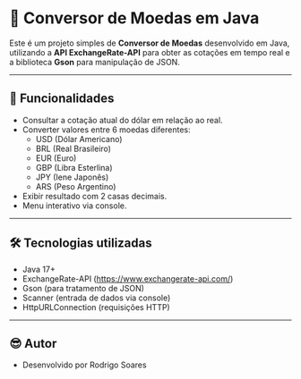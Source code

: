 # 💱 Conversor de Moedas em Java

Este é um projeto simples de **Conversor de Moedas** desenvolvido em Java, utilizando a **API ExchangeRate-API** para obter as cotações em tempo real e a biblioteca **Gson** para manipulação de JSON.

---

## 📌 Funcionalidades

- Consultar a cotação atual do dólar em relação ao real.
- Converter valores entre 6 moedas diferentes:
  - USD (Dólar Americano)
  - BRL (Real Brasileiro)
  - EUR (Euro)
  - GBP (Libra Esterlina)
  - JPY (Iene Japonês)
  - ARS (Peso Argentino)
- Exibir resultado com 2 casas decimais.
- Menu interativo via console.

---

## 🛠️ Tecnologias utilizadas

- Java 17+
- ExchangeRate-API (https://www.exchangerate-api.com/)
- Gson (para tratamento de JSON)
- Scanner (entrada de dados via console)
- HttpURLConnection (requisições HTTP)

---

## 😎 Autor

- Desenvolvido por Rodrigo Soares



